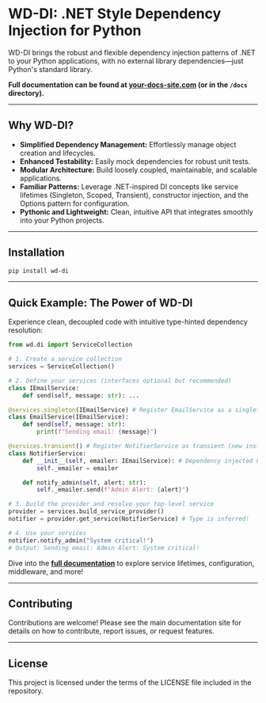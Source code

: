 # WD-DI: .NET Style Dependency Injection for Python

<!-- TODO: Add badges here (e.g., PyPI version, build status, code coverage, license) -->
<!-- Example:
[![PyPI version](https://badge.fury.io/py/wd-di.svg)](https://badge.fury.io/py/wd-di)
[![Build Status](https://github.com/your-repo/wd-di/actions/workflows/ci.yml/badge.svg)](https://github.com/your-repo/wd-di/actions)
...
-->

WD-DI brings the robust and flexible dependency injection patterns of .NET to your Python applications, with no external library dependencies—just Python's standard library.

**Full documentation can be found at [your-docs-site.com](https://your-docs-site.com) (or in the `/docs` directory).**

---

## Why WD-DI?

*   **Simplified Dependency Management:** Effortlessly manage object creation and lifecycles.
*   **Enhanced Testability:** Easily mock dependencies for robust unit tests.
*   **Modular Architecture:** Build loosely coupled, maintainable, and scalable applications.
*   **Familiar Patterns:** Leverage .NET-inspired DI concepts like service lifetimes (Singleton, Scoped, Transient), constructor injection, and the Options pattern for configuration.
*   **Pythonic and Lightweight:** Clean, intuitive API that integrates smoothly into your Python projects.

---

## Installation

```bash
pip install wd-di
```

---

## Quick Example: The Power of WD-DI

Experience clean, decoupled code with intuitive type-hinted dependency resolution:

```python
from wd.di import ServiceCollection

# 1. Create a service collection
services = ServiceCollection()

# 2. Define your services (interfaces optional but recommended)
class IEmailService:
    def send(self, message: str): ...

@services.singleton(IEmailService) # Register EmailService as a singleton for IEmailService
class EmailService(IEmailService):
    def send(self, message: str):
        print(f"Sending email: {message}")

@services.transient() # Register NotifierService as transient (new instance each time)
class NotifierService:
    def __init__(self, emailer: IEmailService): # Dependency injected here!
        self._emailer = emailer

    def notify_admin(self, alert: str):
        self._emailer.send(f"Admin Alert: {alert}")

# 3. Build the provider and resolve your top-level service
provider = services.build_service_provider()
notifier = provider.get_service(NotifierService) # Type is inferred!

# 4. Use your services
notifier.notify_admin("System critical!")
# Output: Sending email: Admin Alert: System critical!
```

Dive into the **[full documentation](https://your-docs-site.com)** to explore service lifetimes, configuration, middleware, and more!

---

## Contributing

Contributions are welcome! Please see the main documentation site for details on how to contribute, report issues, or request features.

---

## License

This project is licensed under the terms of the LICENSE file included in the repository.